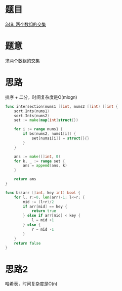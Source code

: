 # 题目
[349. 两个数组的交集](https://leetcode-cn.com/problems/intersection-of-two-arrays/)

# 题意
求两个数组的交集


# 思路
排序 + 二分，时间复杂度是O(mlogn)

```go
func intersection(nums1 []int, nums2 []int) []int {
    sort.Ints(nums1)
    sort.Ints(nums2)
    set := make(map[int]struct{})

    for i := range nums1 {
        if bs(nums2, nums1[i]) {
            set[nums1[i]] = struct{}{} 
        }
    }

    ans := make([]int, 0)
    for k, _ := range set {
        ans = append(ans, k)
    }

    return ans 
}

func bs(arr []int, key int) bool {
    for l, r:=0, len(arr)-1; l<=r; {
        mid := (l+r)/2
        if arr[mid] == key {
            return true 
        } else if arr[mid] < key {
            l = mid +1
        } else {
            r = mid -1 
        }
    }
    return false 
}
```

# 思路2
哈希表，时间复杂度是O(n)